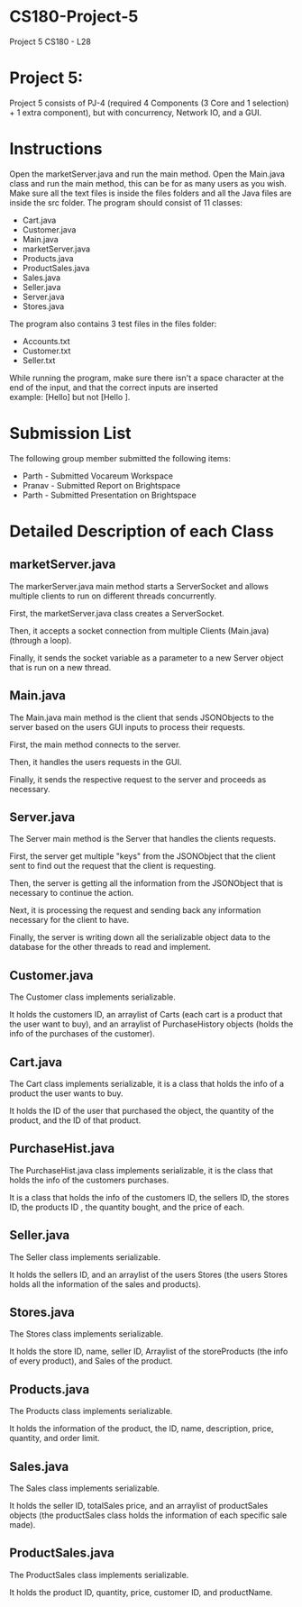 # CS180-Project-5
Project 5 CS180 - L28

# Project 5: 
Project 5 consists of PJ-4 (required 4 Components (3 Core and 1 selection) + 1 extra component), but with concurrency, Network IO, and a GUI.

# Instructions
Open the marketServer.java and run the main method.
Open the Main.java class and run the main method, this can be for as many users as you wish.
Make sure all the text files is inside the files folders and all the Java files are inside the src folder.
The program should consist of 11 classes:
- Cart.java
- Customer.java
- Main.java
- marketServer.java
- Products.java
- ProductSales.java
- Sales.java
- Seller.java
- Server.java
- Stores.java

The program also contains 3 test files in the files folder:
- Accounts.txt
- Customer.txt
- Seller.txt

While running the program, make sure there isn't a space character at the end of the input, and that the correct inputs are inserted\
example: [Hello] but not [Hello ].

# Submission List
The following group member submitted the following items:
- Parth - Submitted Vocareum Workspace
- Pranav - Submitted Report on Brightspace
- Parth - Submitted Presentation on Brightspace

# Detailed Description of each Class

## marketServer.java
The markerServer.java main method starts a ServerSocket and allows multiple clients to run on different threads concurrently.

First, the marketServer.java class creates a ServerSocket.

Then, it accepts a socket connection from multiple Clients (Main.java) (through a loop).

Finally, it sends the socket variable as a parameter to a new Server object that is run on a new thread.


## Main.java
The Main.java main method is the client that sends JSONObjects to the server based on the users GUI inputs to process their requests.

First, the main method connects to the server.

Then, it handles the users requests in the GUI.

Finally, it sends the respective request to the server and proceeds as necessary.


## Server.java
The Server main method is the Server that handles the clients requests.

First, the server get multiple "keys" from the JSONObject that the client sent to find out the request that the client is requesting.

Then, the server is getting all the information from the JSONObject that is necessary to continue the action.

Next, it is processing the request and sending back any information necessary for the client to have.

Finally, the server is writing down all the serializable object data to the database for the other threads to read and implement.


## Customer.java
The Customer class implements serializable.

It holds the customers ID, an arraylist of Carts (each cart is a product that the user want to buy), and an arraylist of PurchaseHistory objects (holds the info of the purchases of the customer).


## Cart.java
The Cart class implements serializable, it is a class that holds the info of a product the user wants to buy.

It holds the ID of the user that purchased the object, the quantity of the product, and the ID of that product.


## PurchaseHist.java
The PurchaseHist.java class implements serializable, it is the class that holds the info of the customers purchases.

It is a class that holds the info of the customers ID, the sellers ID, the stores ID, the products ID , the quantity bought, and the price of each.


## Seller.java
The Seller class implements serializable.

It holds the sellers ID, and an arraylist of the users Stores (the users Stores holds all the information of the sales and products).


## Stores.java
The Stores class implements serializable.

It holds the store ID, name, seller ID, Arraylist of the storeProducts (the info of every product), and Sales of the product.


## Products.java
The Products class implements serializable.

It holds the information of the product, the ID, name, description, price, quantity, and order limit.


## Sales.java
The Sales class implements serializable.

It holds the seller ID, totalSales price, and an arraylist of productSales objects (the productSales class holds the information of each specific sale made).


## ProductSales.java
The ProductSales class implements serializable.

It holds the product ID, quantity, price, customer ID, and productName. 
